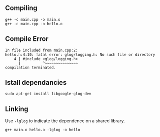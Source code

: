 ## Compiling

```
g++ -c main.cpp -o main.o
g++ -c main.cpp -o hello.o
```

## Compile Error

```
In file included from main.cpp:2:
hello.h:4:10: fatal error: glog/logging.h: No such file or directory
    4 | #include <glog/logging.h>
      |          ^~~~~~~~~~~~~~~~
compilation terminated.
```

## Istall dependancies

```
sudo apt-get install libgoogle-glog-dev
```

## Linking

Use `-lglog` to indicate the dependence on a shared library.

```
g++ main.o hello.o -lglog -o hello
```
